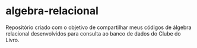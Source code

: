 # algebra-relacional
Repositório criado com o objetivo de compartilhar meus códigos de álgebra relacional desenvolvidos para consulta ao banco de dados do Clube do Livro.

